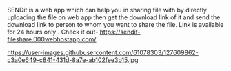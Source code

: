SENDit is a web app which can help you in sharing file with by directly uploading the file on web app then get the download link of it and send the download link to person to whom you want to share the file.
Link is available for 24 hours only . 
Check it out-    https://sendit-fileshare.000webhostapp.com/

https://user-images.githubusercontent.com/61078303/127609862-c3a0e649-c841-431d-8a7e-ab102fee3b15.jpg
